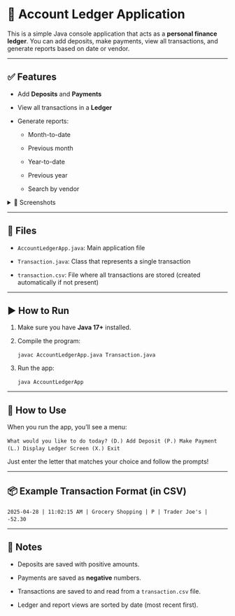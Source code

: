 # 🧾 Account Ledger Application 

This is a simple Java console application that acts as a **personal finance ledger**. You can add deposits, make payments, view all transactions, and generate reports based on date or vendor.

----------

## ✅ Features

-   Add **Deposits** and **Payments**
    
-   View all transactions in a **Ledger**
    
-   Generate reports:
    
    -   Month-to-date
        
    -   Previous month
        
    -   Year-to-date
        
    -   Previous year
        
    -   Search by vendor

<details> 
<summary> 📁 Screenshots </summary>

### Home Menu:
   ![alt text](/pictures/homeMenu.png)
### Ledger Menu:
   ![alt text](/pictures/ledgerMenu.png)
### Report Menu:
   ![alt text](/pictures/reportMenu.png)

</details>




----------

## 📁 Files

-   `AccountLedgerApp.java`: Main application file
    
-   `Transaction.java`: Class that represents a single transaction
    
-   `transaction.csv`: File where all transactions are stored (created automatically if not present)
    

----------

## ▶️ How to Run

1.  Make sure you have **Java 17+** installed.
    
2.  Compile the program:
    
    `javac AccountLedgerApp.java Transaction.java` 
    
3.  Run the app:
    
    `java AccountLedgerApp` 
    

----------

## 📝 How to Use

When you run the app, you’ll see a menu:

`What would you like to do today?
(D.) Add Deposit
(P.) Make Payment
(L.) Display Ledger Screen
(X.) Exit` 

Just enter the letter that matches your choice and follow the prompts!

----------

## 📦 Example Transaction Format (in CSV)

`2025-04-28 | 11:02:15 AM | Grocery Shopping | P | Trader Joe's | -52.30` 

----------

## 📌 Notes

-   Deposits are saved with positive amounts.
    
-   Payments are saved as **negative** numbers.
    
-   Transactions are saved to and read from a `transaction.csv` file.
    
-   Ledger and report views are sorted by date (most recent first).
